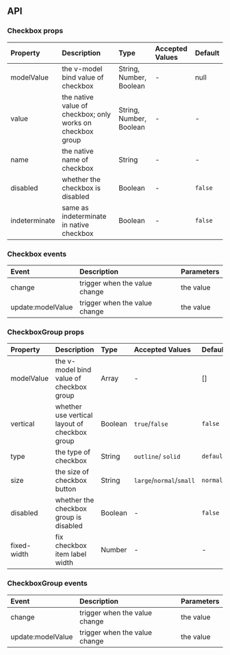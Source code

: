 ## API

### Checkbox props

| Property      | Description                                                | Type                    | Accepted Values | Default |
| :------------ | :--------------------------------------------------------- | :---------------------- | :-------------- | :------ |
| modelValue    | the v-model bind value of checkbox                         | String, Number, Boolean | -               | null    |
| value         | the native value of checkbox; only works on checkbox group | String, Number, Boolean | -               | -       |
| name          | the native name of checkbox                                | String                  | -               | -       |
| disabled      | whether the checkbox is disabled                           | Boolean                 | -               | `false` |
| indeterminate | same as indeterminate in native checkbox                   | Boolean                 | -               | `false` |

### Checkbox events

| Event             | Description                   | Parameters |
| :---------------- | :---------------------------- | :--------- |
| change            | trigger when the value change | the value  |
| update:modelValue | trigger when the value change | the value  |

### CheckboxGroup props

| Property    | Description                                   | Type    | Accepted Values          | Default   |
| :---------- | :-------------------------------------------- | :------ | :----------------------- | :-------- |
| modelValue  | the v-model bind value of checkbox group      | Array   | -                        | []        |
| vertical    | whether use vertical layout of checkbox group | Boolean | `true`/`false`           | `false`   |
| type        | the type of checkbox                          | String  | `outline`/ `solid`       | `default` |
| size        | the size of checkbox button                   | String  | `large`/`normal`/`small` | `normal`  |
| disabled    | whether the checkbox group is disabled        | Boolean | -                        | `false`   |
| fixed-width | fix checkbox item label width                 | Number  | -                        | -         |

### CheckboxGroup events

| Event             | Description                   | Parameters |
| :---------------- | :---------------------------- | :--------- |
| change            | trigger when the value change | the value  |
| update:modelValue | trigger when the value change | the value  |
